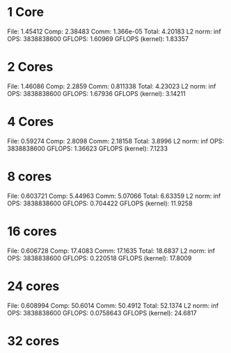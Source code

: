 # 1 Core
File:             1.45412
Comp:             2.38483
Comm:             1.366e-05
Total:            4.20183
L2 norm:          inf
OPS:              3838838600
GFLOPS:           1.60969
GFLOPS (kernel):  1.83357

# 2 Cores
File:             1.46086
Comp:             2.2859
Comm:             0.811338
Total:            4.23023
L2 norm:          inf
OPS:              3838838600
GFLOPS:           1.67936
GFLOPS (kernel):  3.14211

# 4 Cores
File:             0.59274
Comp:             2.8098
Comm:             2.18158
Total:            3.8996
L2 norm:          inf
OPS:              3838838600
GFLOPS:           1.36623
GFLOPS (kernel):  7.1233

# 8 cores
File:             0.603721
Comp:             5.44963
Comm:             5.07066
Total:            6.63359
L2 norm:          inf
OPS:              3838838600
GFLOPS:           0.704422
GFLOPS (kernel):  11.9258

# 16 cores
File:             0.606728
Comp:             17.4083
Comm:             17.1635
Total:            18.6837
L2 norm:          inf
OPS:              3838838600
GFLOPS:           0.220518
GFLOPS (kernel):  17.8009

# 24 cores
File:             0.608994
Comp:             50.6014
Comm:             50.4912
Total:            52.1374
L2 norm:          inf
OPS:              3838838600
GFLOPS:           0.0758643
GFLOPS (kernel):  24.6817

# 32 cores
